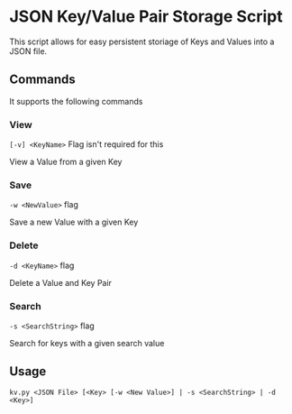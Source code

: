 # JSON Key/Value Pair Storage Script

This script allows for easy persistent storiage of Keys and Values into a JSON file.

## Commands

It supports the following commands

### View

`[-v] <KeyName>` Flag isn't required for this

View a Value from a given Key

### Save

`-w <NewValue>` flag

Save a new Value with a given Key

### Delete

`-d <KeyName>` flag

Delete a Value and Key Pair

### Search

`-s <SearchString>` flag

Search for keys with a given search value

## Usage

`kv.py <JSON File> [<Key> [-w <New Value>] | -s <SearchString> | -d <Key>]`